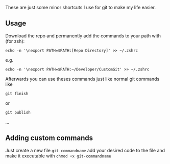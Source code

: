 These are just some minor shortcuts I use for git to make my life easier.

## Usage

Download the repo and permanently add the commands to your path with (for zsh):

`echo -n '\nexport PATH=$PATH:[Repo Directory]' >> ~/.zshrc`

e.g.

`echo -n '\nexport PATH=$PATH:~/Developer/CustomGit' >> ~/.zshrc`

Afterwards you can use theses commands just like normal git commands like

  `git finish`

  or

  `git publish`

...

## Adding custom commands

Just create a new file `git-commandname` add your desired code to the file and make it executable with `chmod +x git-commandname`
